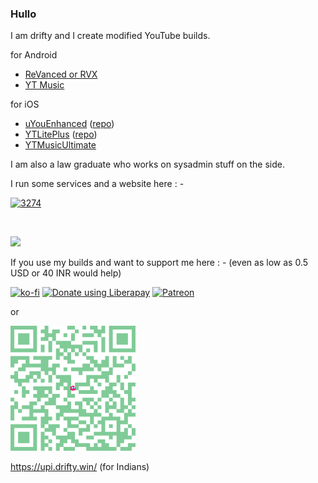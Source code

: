 ### Hullo

I am drifty and I create modified YouTube builds. 

for Android 
- [ReVanced or RVX](https://github.com/driftywinds/yt-builds/releases)
- [YT Music](https://github.com/driftywinds/YTm-builds/)
  
for iOS
- [uYouEnhanced](https://ios.drifty.win/view/app/?source=https://driftywinds.github.io/AltStore/apps.json&id=com.google.ios.youtube) ([repo](https://github.com/driftywinds/uYouEnhanced))
- [YTLitePlus](https://ios.drifty.win/view/app/?source=https://driftywinds.github.io/AltStore/apps.json&id=com.google.ios.youtubeytlp) ([repo](https://github.com/driftywinds/YTLitePlus/))
- [YTMusicUltimate](https://ios.drifty.win/view/app/?source=https://driftywinds.github.io/AltStore/apps.json&id=com.google.ios.youtubemusic)

I am also a law graduate who works on sysadmin stuff on the side.

I run some services and a website here : - 

<a href="https://www.003274.xyz/" target="_blank"><img alt= "3274" src="https://i.ibb.co/3TfCh7r/small.png"></a>

</br>

![](https://komarev.com/ghpvc/?username=driftywinds&label=Views&color=brightgreen)

If you use my builds and want to support me here : - (even as low as 0.5 USD or 40 INR would help)

[![ko-fi](https://ko-fi.com/img/githubbutton_sm.svg)](https://ko-fi.com/driftywinds) <noscript><a href="https://liberapay.com/driftywinds/donate" target="_blank"><img alt="Donate using Liberapay" src="https://liberapay.com/assets/widgets/donate.svg"></a></noscript> <noscript><a href="https://www.patreon.com/bePatron?u=67102544" data-patreon-widget-type="become-patron-button" target="_blank"><img alt="Patreon" src="https://i.ibb.co/th46pRP/30-height.png"></a></noscript> 

or

<img alt="UPI" src="https://raw.githubusercontent.com/driftywinds/driftywinds/main/Images/dwUPI100x100(2).svg"></a></noscript> 

https://upi.drifty.win/ (for Indians)
